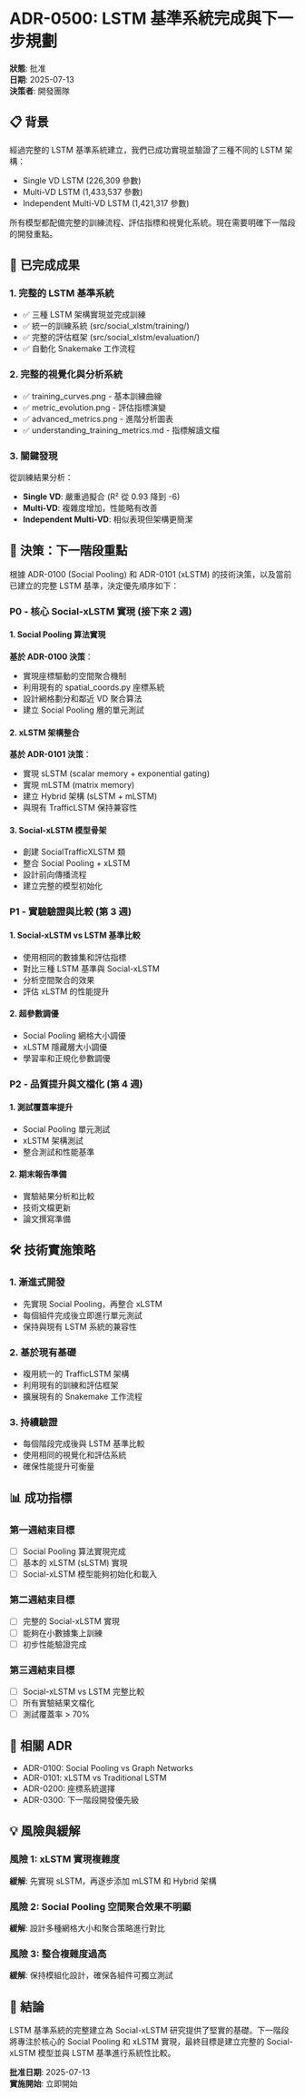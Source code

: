 # ADR-0500: LSTM 基準系統完成與下一步規劃

**狀態**: 批准  
**日期**: 2025-07-13  
**決策者**: 開發團隊  

## 📋 背景

經過完整的 LSTM 基準系統建立，我們已成功實現並驗證了三種不同的 LSTM 架構：
- Single VD LSTM (226,309 參數)
- Multi-VD LSTM (1,433,537 參數)  
- Independent Multi-VD LSTM (1,421,317 參數)

所有模型都配備完整的訓練流程、評估指標和視覺化系統。現在需要明確下一階段的開發重點。

## 🎯 已完成成果

### 1. 完整的 LSTM 基準系統
- ✅ 三種 LSTM 架構實現並完成訓練
- ✅ 統一的訓練系統 (src/social_xlstm/training/)
- ✅ 完整的評估框架 (src/social_xlstm/evaluation/)
- ✅ 自動化 Snakemake 工作流程

### 2. 完整的視覺化與分析系統
- ✅ training_curves.png - 基本訓練曲線
- ✅ metric_evolution.png - 評估指標演變
- ✅ advanced_metrics.png - 進階分析圖表
- ✅ understanding_training_metrics.md - 指標解讀文檔

### 3. 關鍵發現
從訓練結果分析：
- **Single VD**: 嚴重過擬合 (R² 從 0.93 降到 -6)
- **Multi-VD**: 複雜度增加，性能略有改善
- **Independent Multi-VD**: 相似表現但架構更簡潔

## 🚀 決策：下一階段重點

根據 ADR-0100 (Social Pooling) 和 ADR-0101 (xLSTM) 的技術決策，以及當前已建立的完整 LSTM 基準，決定優先順序如下：

### P0 - 核心 Social-xLSTM 實現 (接下來 2 週)

#### 1. Social Pooling 算法實現
**基於 ADR-0100 決策**：
- 實現座標驅動的空間聚合機制
- 利用現有的 spatial_coords.py 座標系統
- 設計網格劃分和鄰近 VD 聚合算法
- 建立 Social Pooling 層的單元測試

#### 2. xLSTM 架構整合
**基於 ADR-0101 決策**：
- 實現 sLSTM (scalar memory + exponential gating)
- 實現 mLSTM (matrix memory)
- 建立 Hybrid 架構 (sLSTM + mLSTM)
- 與現有 TrafficLSTM 保持兼容性

#### 3. Social-xLSTM 模型骨架
- 創建 SocialTrafficXLSTM 類
- 整合 Social Pooling + xLSTM
- 設計前向傳播流程
- 建立完整的模型初始化

### P1 - 實驗驗證與比較 (第 3 週)

#### 1. Social-xLSTM vs LSTM 基準比較
- 使用相同的數據集和評估指標
- 對比三種 LSTM 基準與 Social-xLSTM
- 分析空間聚合的效果
- 評估 xLSTM 的性能提升

#### 2. 超參數調優
- Social Pooling 網格大小調優
- xLSTM 隱藏層大小調優
- 學習率和正規化參數調優

### P2 - 品質提升與文檔化 (第 4 週)

#### 1. 測試覆蓋率提升
- Social Pooling 單元測試
- xLSTM 架構測試
- 整合測試和性能基準

#### 2. 期末報告準備
- 實驗結果分析和比較
- 技術文檔更新
- 論文撰寫準備

## 🛠️ 技術實施策略

### 1. 漸進式開發
- 先實現 Social Pooling，再整合 xLSTM
- 每個組件完成後立即進行單元測試
- 保持與現有 LSTM 系統的兼容性

### 2. 基於現有基礎
- 複用統一的 TrafficLSTM 架構
- 利用現有的訓練和評估框架
- 擴展現有的 Snakemake 工作流程

### 3. 持續驗證
- 每個階段完成後與 LSTM 基準比較
- 使用相同的視覺化和評估系統
- 確保性能提升可衡量

## 📊 成功指標

### 第一週結束目標
- [ ] Social Pooling 算法實現完成
- [ ] 基本的 xLSTM (sLSTM) 實現
- [ ] Social-xLSTM 模型能夠初始化和載入

### 第二週結束目標
- [ ] 完整的 Social-xLSTM 實現
- [ ] 能夠在小數據集上訓練
- [ ] 初步性能驗證完成

### 第三週結束目標
- [ ] Social-xLSTM vs LSTM 完整比較
- [ ] 所有實驗結果文檔化
- [ ] 測試覆蓋率 > 70%

## 🔗 相關 ADR

- ADR-0100: Social Pooling vs Graph Networks
- ADR-0101: xLSTM vs Traditional LSTM  
- ADR-0200: 座標系統選擇
- ADR-0300: 下一階段開發優先級

## 💡 風險與緩解

### 風險 1: xLSTM 實現複雜度
**緩解**: 先實現 sLSTM，再逐步添加 mLSTM 和 Hybrid 架構

### 風險 2: Social Pooling 空間聚合效果不明顯
**緩解**: 設計多種網格大小和聚合策略進行對比

### 風險 3: 整合複雜度過高
**緩解**: 保持模組化設計，確保各組件可獨立測試

## 📝 結論

LSTM 基準系統的完整建立為 Social-xLSTM 研究提供了堅實的基礎。下一階段將專注於核心的 Social Pooling 和 xLSTM 實現，最終目標是建立完整的 Social-xLSTM 模型並與 LSTM 基準進行系統性比較。

**批准日期**: 2025-07-13  
**實施開始**: 立即開始